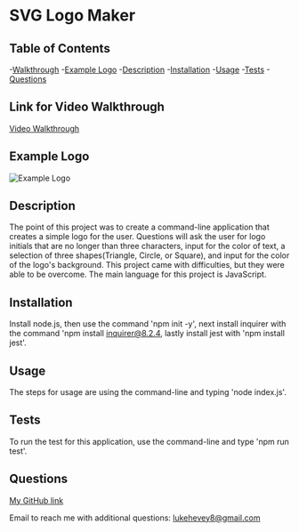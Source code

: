 # SVG Logo Maker

  
  
## Table of Contents
  -[Walkthrough](#link-for-video-walkthrough)
  -[Example Logo](#example-logo)
  -[Description](#description)
  -[Installation](#installation)
  -[Usage](#usage)
  -[Tests](#tests)
  -[Questions](#questions)


## Link for Video Walkthrough
[Video Walkthrough](https://watch.screencastify.com/v/NdhwmYU9sJHQYGT9MAWp)


## Example Logo
![Example Logo](https://github.com/lukehevey/SVG-Logo-Maker/assets/135035859/a1804d1c-10d7-4baa-8ad6-0b4485188df9)

  
## Description
  The point of this project was to create a command-line application that creates a simple logo for the user. Questions will ask the user for logo initials that are no longer than three characters, input for the color of text, a selection of three shapes(Triangle, Circle, or Square), and input for the color of the logo's background. This project came with difficulties, but they were able to be overcome. The main language for this project is JavaScript. 
  
  
## Installation
  Install node.js, then use the command 'npm init -y', next install inquirer with the command 'npm install inquirer@8.2.4, lastly install jest with 'npm install jest'.
  
  
## Usage
  The steps for usage are using the command-line and typing 'node index.js'.

  
## Tests
  To run the test for this application, use the command-line and type 'npm run test'.
  
  
## Questions
  [My GitHub link](https://github.com/lukehevey)
      
  Email to reach me with additional questions: lukehevey8@gmail.com
